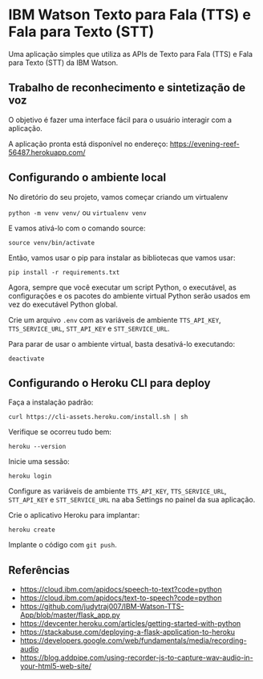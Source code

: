 # IBM Watson Texto para Fala (TTS) e Fala para Texto (STT)
Uma aplicação simples que utiliza as APIs de Texto para Fala (TTS) e Fala para Texto (STT) da IBM Watson.

## Trabalho de reconhecimento e sintetização de voz
O objetivo é fazer uma interface fácil para o usuário interagir com a aplicação.

A aplicação pronta está disponível no endereço: https://evening-reef-56487.herokuapp.com/

## Configurando o ambiente local

No diretório do seu projeto, vamos começar criando um virtualenv

`python -m venv venv/` ou `virtualenv venv`

E vamos ativá-lo com o comando source:

`source venv/bin/activate`

Então, vamos usar o pip para instalar as bibliotecas que vamos usar:

`pip install -r requirements.txt`

Agora, sempre que você executar um script Python, o executável, as configurações e os pacotes do ambiente virtual Python serão usados em vez do executável Python global.

Crie um arquivo `.env` com as variáveis de ambiente `TTS_API_KEY`, `TTS_SERVICE_URL`, `STT_API_KEY` e `STT_SERVICE_URL`.

Para parar de usar o ambiente virtual, basta desativá-lo executando:

`deactivate`

## Configurando o Heroku CLI para deploy

Faça a instalação padrão:

`curl https://cli-assets.heroku.com/install.sh | sh`

Verifique se ocorreu tudo bem:

`heroku --version`

Inicie uma sessão:

`heroku login`

Configure as variáveis de ambiente `TTS_API_KEY`, `TTS_SERVICE_URL`, `STT_API_KEY` e `STT_SERVICE_URL` na aba Settings no painel da sua aplicação.

Crie o aplicativo Heroku para implantar:

`heroku create`

Implante o código com `git push`.

## Referências

- https://cloud.ibm.com/apidocs/speech-to-text?code=python
- https://cloud.ibm.com/apidocs/text-to-speech?code=python
- https://github.com/judytraj007/IBM-Watson-TTS-App/blob/master/flask_app.py
- https://devcenter.heroku.com/articles/getting-started-with-python
- https://stackabuse.com/deploying-a-flask-application-to-heroku
- https://developers.google.com/web/fundamentals/media/recording-audio
- https://blog.addpipe.com/using-recorder-js-to-capture-wav-audio-in-your-html5-web-site/